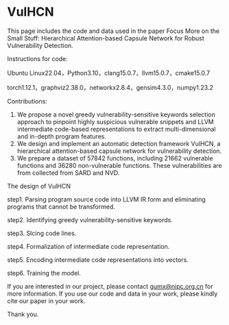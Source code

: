 # VulHCN
This page includes the code and data used in the paper Focus More on the Small Stuff: Hierarchical Attention-based Capsule Network for Robust Vulnerability Detection.

Instructions for code:

Ubuntu Linux22.04，Python3.10，clang15.0.7，llvm15.0.7，cmake15.0.7

torch1.12.1，graphviz2.38.0，networkx2.8.4，gensim4.3.0，numpy1.23.2

Contributions:

1. We propose a novel greedy vulnerability-sensitive keywords selection approach to pinpoint highly suspicious vulnerable snippets and LLVM intermediate code-based representations to extract multi-dimensional and in-depth program features.
2. We design and implement an automatic detection framework VulHCN, a hierarchical attention-based capsule network for vulnerability detection.
3. We prepare a dataset of 57842 functions, including 21662 vulnerable functions and 36280 non-vulnerable functions. These vulnerabilities are from collected from SARD and NVD.

The design of VulHCN

 step1. Parsing program source code into LLVM IR form and eliminating programs that cannot be transformed. 

 step2. Identifying greedy vulnerability-sensitive keywords. 

 step3. Slcing code lines.

 step4. Formalization of intermediate code representation.

 step5. Encoding intermediate code representations into vectors.

 step6. Training the model.
 
If you are interested in our project, please contact gumx@nipc.org.cn for more information. If you use our code and data in your work, please kindly cite our paper in your work.

Thank you.
